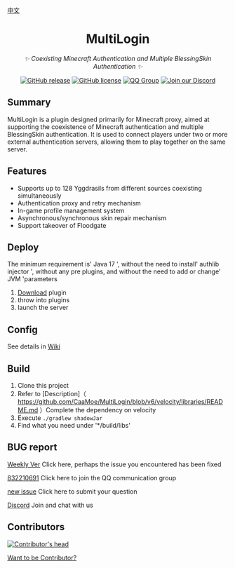 [中文](https://github.com/CaaMoe/MultiLogin/blob/v6/README.md)
<div align="center">

# MultiLogin

_✨ Coexisting Minecraft Authentication and Multiple BlessingSkin Authentication ✨_

[![GitHub release](https://img.shields.io/github/release/CaaMoe/MultiLogin.svg)](https://github.com/CaaMoe/MultiLogin/releases/)
[![GitHub license](https://img.shields.io/github/license/CaaMoe/MultiLogin?style=flat-square)](https://github.com/CaaMoe/MultiLogin/blob/master/LICENSE)
[![QQ Group](https://img.shields.io/badge/QQ%20group-832210691-yellow?style=flat-square)](https://jq.qq.com/?_wv=1027&k=WrOTGIC7)
[![Join our Discord](https://img.shields.io/discord/1225725211727499347.svg?logo=discord&label=)](https://discord.gg/HJXHCZRS)

</div>

## Summary

MultiLogin is a plugin designed primarily for Minecraft proxy,
aimed at supporting the coexistence of Minecraft authentication and multiple BlessingSkin authentication.
It is used to connect players under two or more external authentication servers,
allowing them to play together on the same server.

## Features

* Supports up to 128 Yggdrasils from different sources coexisting simultaneously
* Authentication proxy and retry mechanism
* In-game profile management system
* Asynchronous/synchronous skin repair mechanism
* Support takeover of Floodgate

## Deploy

The minimum requirement is' Java 17 ',
without the need to install' authlib injector ',
without any pre plugins,
and without the need to add or change' JVM 'parameters

1. [Download](https://github.com/CaaMoe/MultiLogin/releases/latest) plugin
2. throw into plugins
3. launch the server

## Config

See details in [Wiki](https://github.com/CaaMoe/MultiLogin/wiki)

## Build

1. Clone this project
2. Refer to [Description]（ https://github.com/CaaMoe/MultiLogin/blob/v6/velocity/libraries/README.md ）Complete the dependency on velocity
3. Execute `./gradlew shadowJar`
4. Find what you need under '*/build/libs'

## BUG report

[Weekly Ver](https://github.com/CaaMoe/MultiLogin/releases/tag/weekly) Click here, perhaps the issue you encountered has been fixed

[832210691](https://jq.qq.com/?_wv=1027&k=WrOTGIC7) Click here to join the QQ communication group

[new issue](https://github.com/CaaMoe/MultiLogin/issues/new) Click here to submit your question

[Discord](https://discord.gg/HJXHCZRS) Join and chat with us

## Contributors

<a href="https://github.com/CaaMoe/MultiLogin/graphs/contributors">
  <img src="https://contrib.rocks/image?repo=CaaMoe/MultiLogin"  alt="Contributor's head"/>
</a>

[Want to be Contributor?](https://github.com/CaaMoe/MultiLogin/pulls)
